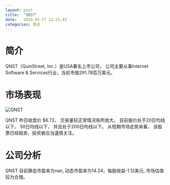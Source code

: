 ```yaml
---
layout: post
title:  "QNST"
date:   2014-02-17 12:21:41
categories: 观点
---
```


# 简介
QNST（QuinStreet, Inc.）是USA著名上市公司，
公司主要从事Internet Software & Services行业，当前市值291.78百万美元。

# 市场表现

![QNST](http://finviz.com/chart.ashx?t=QNST&ty=c&ta=1&p=d&s=l)

QNST 昨日收盘价 $6.72，
交易量较正常情况有所放大。
目前股价处于20日均线以下，
50日均线以下，
并且处于200日均线以下。
从短期市场走势来看，
该股票已经超卖，投资者应当谨慎关注。

# 公司分析
QNST 目前静态市盈率为nan, 动态市盈率为14.24，每股收益-1.12美元,
市场估值较为合理。

